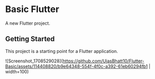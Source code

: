 # Basic Flutter

A new Flutter project.

## Getting Started

This project is a starting point for a Flutter application.

![Screenshot_1708529028](https://github.com/UjasBhatt10/Flutter-Basic/assets/114408820/b9e64348-554f-4f0c-a392-61eb60294fb1  | width=100)


